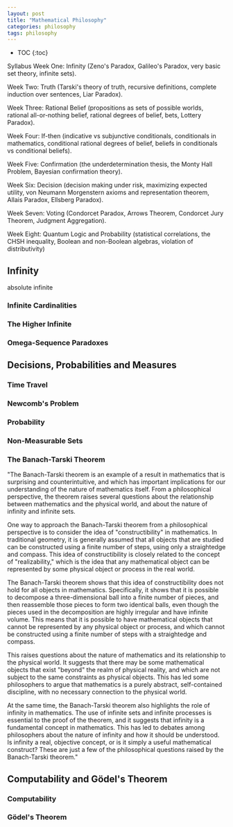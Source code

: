```yaml
---
layout: post
title: "Mathematical Philosophy"
categories: philosophy
tags: philosophy
---
```


* TOC
{:toc}

Syllabus
Week One: Infinity (Zeno's Paradox, Galileo's Paradox, very basic set theory, infinite sets).

Week Two: Truth (Tarski's theory of truth, recursive definitions, complete induction over sentences, Liar Paradox).

Week Three: Rational Belief (propositions as sets of possible worlds, rational all-or-nothing belief, rational degrees of belief, bets, Lottery Paradox).

Week Four: If-then (indicative vs subjunctive conditionals, conditionals in mathematics, conditional rational degrees of belief, beliefs in conditionals vs conditional beliefs).

Week Five: Confirmation (the underdetermination thesis, the Monty Hall Problem, Bayesian confirmation theory).

Week Six: Decision (decision making under risk, maximizing expected utility, von Neumann Morgenstern axioms and representation theorem, Allais Paradox, Ellsberg Paradox).

Week Seven: Voting (Condorcet Paradox, Arrows Theorem, Condorcet Jury Theorem, Judgment Aggregation).

Week Eight: Quantum Logic and Probability (statistical correlations, the CHSH inequality, Boolean and non-Boolean algebras, violation of distributivity)



## Infinity

absolute infinite



### Infinite Cardinalities



### The Higher Infinite



### Omega-Sequence Paradoxes



## Decisions, Probabilities and Measures



### Time Travel



### Newcomb's Problem



### Probability



### Non-Measurable Sets



### The Banach-Tarski Theorem

"The Banach-Tarski theorem is an example of a result in mathematics that is surprising and counterintuitive, and which has important implications for our understanding of the nature of mathematics itself. From a philosophical perspective, the theorem raises several questions about the relationship between mathematics and the physical world, and about the nature of infinity and infinite sets.

One way to approach the Banach-Tarski theorem from a philosophical perspective is to consider the idea of "constructibility" in mathematics. In traditional geometry, it is generally assumed that all objects that are studied can be constructed using a finite number of steps, using only a straightedge and compass. This idea of constructibility is closely related to the concept of "realizability," which is the idea that any mathematical object can be represented by some physical object or process in the real world.

The Banach-Tarski theorem shows that this idea of constructibility does not hold for all objects in mathematics. Specifically, it shows that it is possible to decompose a three-dimensional ball into a finite number of pieces, and then reassemble those pieces to form two identical balls, even though the pieces used in the decomposition are highly irregular and have infinite volume. This means that it is possible to have mathematical objects that cannot be represented by any physical object or process, and which cannot be constructed using a finite number of steps with a straightedge and compass.

This raises questions about the nature of mathematics and its relationship to the physical world. It suggests that there may be some mathematical objects that exist "beyond" the realm of physical reality, and which are not subject to the same constraints as physical objects. This has led some philosophers to argue that mathematics is a purely abstract, self-contained discipline, with no necessary connection to the physical world.

At the same time, the Banach-Tarski theorem also highlights the role of infinity in mathematics. The use of infinite sets and infinite processes is essential to the proof of the theorem, and it suggests that infinity is a fundamental concept in mathematics. This has led to debates among philosophers about the nature of infinity and how it should be understood. Is infinity a real, objective concept, or is it simply a useful mathematical construct? These are just a few of the philosophical questions raised by the Banach-Tarski theorem."



## Computability and Gödel's Theorem



### Computability



### Gödel's Theorem


